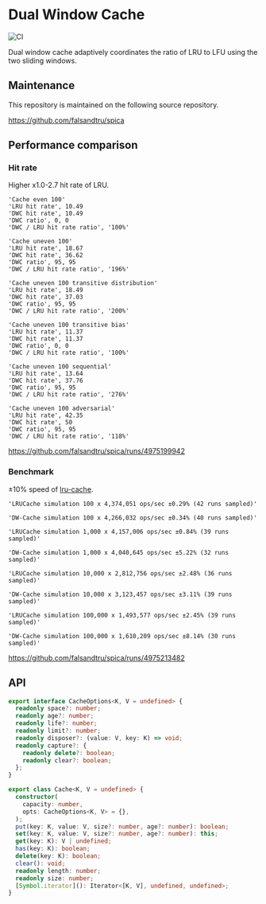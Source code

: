 # Dual Window Cache

![CI](https://github.com/falsandtru/dw-cache/workflows/CI/badge.svg)

Dual window cache adaptively coordinates the ratio of LRU to LFU using the two sliding windows.

## Maintenance

This repository is maintained on the following source repository.

https://github.com/falsandtru/spica

## Performance comparison

### Hit rate

Higher x1.0-2.7 hit rate of LRU.

```
'Cache even 100'
'LRU hit rate', 10.49
'DWC hit rate', 10.49
'DWC ratio', 0, 0
'DWC / LRU hit rate ratio', '100%'

'Cache uneven 100'
'LRU hit rate', 18.67
'DWC hit rate', 36.62
'DWC ratio', 95, 95
'DWC / LRU hit rate ratio', '196%'

'Cache uneven 100 transitive distribution'
'LRU hit rate', 18.49
'DWC hit rate', 37.03
'DWC ratio', 95, 95
'DWC / LRU hit rate ratio', '200%'

'Cache uneven 100 transitive bias'
'LRU hit rate', 11.37
'DWC hit rate', 11.37
'DWC ratio', 0, 0
'DWC / LRU hit rate ratio', '100%'

'Cache uneven 100 sequential'
'LRU hit rate', 13.64
'DWC hit rate', 37.76
'DWC ratio', 95, 95
'DWC / LRU hit rate ratio', '276%'

'Cache uneven 100 adversarial'
'LRU hit rate', 42.35
'DWC hit rate', 50
'DWC ratio', 95, 95
'DWC / LRU hit rate ratio', '118%'
```

https://github.com/falsandtru/spica/runs/4975199942

### Benchmark

±10% speed of [lru-cache](https://www.npmjs.com/package/lru-cache).

```
'LRUCache simulation 100 x 4,374,051 ops/sec ±0.29% (42 runs sampled)'

'DW-Cache simulation 100 x 4,266,032 ops/sec ±0.34% (40 runs sampled)'

'LRUCache simulation 1,000 x 4,157,006 ops/sec ±0.84% (39 runs sampled)'

'DW-Cache simulation 1,000 x 4,040,645 ops/sec ±5.22% (32 runs sampled)'

'LRUCache simulation 10,000 x 2,812,756 ops/sec ±2.48% (36 runs sampled)'

'DW-Cache simulation 10,000 x 3,123,457 ops/sec ±3.11% (39 runs sampled)'

'LRUCache simulation 100,000 x 1,493,577 ops/sec ±2.45% (39 runs sampled)'

'DW-Cache simulation 100,000 x 1,610,209 ops/sec ±8.14% (30 runs sampled)'
```

https://github.com/falsandtru/spica/runs/4975213482

## API

```ts
export interface CacheOptions<K, V = undefined> {
  readonly space?: number;
  readonly age?: number;
  readonly life?: number;
  readonly limit?: number;
  readonly disposer?: (value: V, key: K) => void;
  readonly capture?: {
    readonly delete?: boolean;
    readonly clear?: boolean;
  };
}

export class Cache<K, V = undefined> {
  constructor(
    capacity: number,
    opts: CacheOptions<K, V> = {},
  );
  put(key: K, value: V, size?: number, age?: number): boolean;
  set(key: K, value: V, size?: number, age?: number): this;
  get(key: K): V | undefined;
  has(key: K): boolean;
  delete(key: K): boolean;
  clear(): void;
  readonly length: number;
  readonly size: number;
  [Symbol.iterator](): Iterator<[K, V], undefined, undefined>;
}
```
